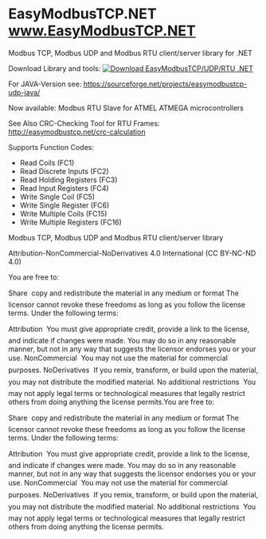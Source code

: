 # EasyModbusTCP.NET <a href="EasyModbusTCP.NET">www.EasyModbusTCP.NET</a>

Modbus TCP, Modbus UDP and Modbus RTU client/server library for .NET

Download Library and tools: <a href="https://sourceforge.net/projects/easymodbustcp/files/latest/download" rel="nofollow"><img alt="Download EasyModbusTCP/UDP/RTU .NET" src="https://a.fsdn.com/con/app/sf-download-button"></a>

For JAVA-Version see: https://sourceforge.net/projects/easymodbustcp-udp-java/

Now available: Modbus RTU Slave for ATMEL ATMEGA microcontrollers

See Also CRC-Checking Tool for RTU Frames: http://easymodbustcp.net/crc-calculation 

Supports Function Codes:

- Read Coils (FC1)
- Read Discrete Inputs (FC2)
- Read Holding Registers (FC3)
- Read Input Registers (FC4)
- Write Single Coil (FC5)
- Write Single Register (FC6)
- Write Multiple Coils (FC15)
- Write Multiple Registers (FC16)


Modbus TCP, Modbus UDP and Modbus RTU client/server library

Attribution-NonCommercial-NoDerivatives 4.0 International (CC BY-NC-ND 4.0)

You are free to:

Share  copy and redistribute the material in any medium or format
The licensor cannot revoke these freedoms as long as you follow the license terms.
Under the following terms:

Attribution  You must give appropriate credit, provide a link to the license, and indicate if changes were made. You may do so in any reasonable manner, but not in any way that suggests the licensor endorses you or your use.
NonCommercial  You may not use the material for commercial purposes.
NoDerivatives  If you remix, transform, or build upon the material, you may not distribute the modified material.
No additional restrictions  You may not apply legal terms or technological measures that legally restrict others from doing anything the license permits.You are free to:

Share  copy and redistribute the material in any medium or format
The licensor cannot revoke these freedoms as long as you follow the license terms.
Under the following terms:

Attribution  You must give appropriate credit, provide a link to the license, and indicate if changes were made. You may do so in any reasonable manner, but not in any way that suggests the licensor endorses you or your use.
NonCommercial  You may not use the material for commercial purposes.
NoDerivatives  If you remix, transform, or build upon the material, you may not distribute the modified material.
No additional restrictions  You may not apply legal terms or technological measures that legally restrict others from doing anything the license permits.

